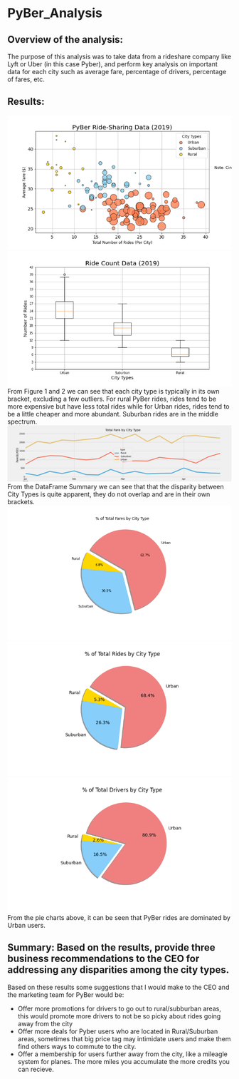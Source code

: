 # PyBer_Analysis
## Overview of the analysis: 
The purpose of this analysis was to take data from a rideshare company like Lyft or Uber (in this case Pyber), and perform key analysis on important data for each city such as average fare, percentage of drivers, percentage of fares, etc.
## Results: 
![Fig1](analysis/Fig1.png)
![Fig2](analysis/Fig2.png)
From Figure 1 and 2 we can see that each city type is typically in its own bracket, excluding a few outliers. For rural PyBer rides, rides tend to be more expensive but have less total rides while for Urban rides, rides tend to be a little cheaper and more abundant. Suburban rides are in the middle spectrum.
![DataFrame Summary](analysis/Pyber_fare_summary.png)
From the DataFrame Summary we can see that that the disparity between City Types is quite apparent, they do not overlap and are in their own brackets.
![Fig5](analysis/Fig5.png)
![Fig6](analysis/Fig6.png)
![Fig7](analysis/Fig7.png)
From the pie charts above, it can be seen that PyBer rides are dominated by Urban users. 
## Summary: Based on the results, provide three business recommendations to the CEO for addressing any disparities among the city types.
Based on these results some suggestions that I would make to the CEO and the marketing team for PyBer would be:
* Offer more promotions for drivers to go out to rural/subburban areas, this would promote more drivers to not be so picky about rides going away from the city
* Offer more deals for Pyber users who are located in Rural/Suburban areas, sometimes that big price tag may intimidate users and make them find others ways to commute to the city.
* Offer a membership for users further away from the city, like a mileagle system for planes. The more miles you accumulate the more credits you can recieve.
